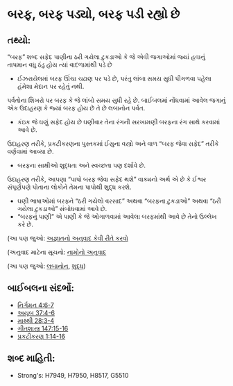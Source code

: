 # બરફ, બરફ પડ્યો, બરફ પડી રહ્યો છે 

## તથ્યો: 

“બરફ” શબ્દ સફેદ પાણીના ઠરી ગયેલા ટુકડાઓ કે જે એવી જગાઓમાં જ્યાં હવાનું તાપમાન વધુ ઠંડુ હોય ત્યાં વાદળામાંથી પડે છે

* ઈઝરાયેલમાં બરફ ઊંચા ચઢાણ પર પડે છે, પરંતુ લાંબા સમય સુધી પીગળવા પહેલા હંમેશા મેદાન પર રહેતું નથી.

પર્વતોના શિખરો પર બરફ કે જે લાંબો સમય સુધી રહે છે.
બાઈબલમાં નોંધવામાં આવેલ જગાનું એક ઉદાહરણ કે જ્યાં બરફ હોય છે તે છે લબાનોન પર્વત.

* કંઇક જે ઘણું સફેદ હોય છે ઘણીવાર તેના રંગની સરખામણી બરફના રંગ સાથે કરવામાં આવે છે.

ઉદાહરણ તરીકે, પ્રકટીકરણના પુસ્તકમાં ઈસુના વસ્ત્રો અને વાળ “બરફ જેવા સફેદ” તરીકે વર્ણવામાં આવ્યા છે.

* બરફના સાક્ષીઓ શુદ્ધતા અને સ્વચ્છતા પણ દર્શાવે છે.

ઉદાહરણ તરીકે, આપણા “પાપો બરફ જેવા સફેદ થશે” વાક્યનો અર્થ એ છે કે ઈશ્વર સંપૂર્ણપણે પોતાના લોકોને તેમના પાપોથી શુદ્ધ કરશે.

* ઘણી ભાષાઓમાં બરફને “ઠરી ગયેલો વરસાદ” અથવા “બરફના ટુકડાઓ” અથવા “ઠરી ગયેલા ટુકડાઓ” સંબોધવામાં આવે છે.
* “બરફનું પાણી” એ પાણી કે જે ઓગાળવામાં આવેલા બરફમાંથી આવે છે તેનો ઉલ્લેખ કરે છે.

(આ પણ જુઓ: [અજ્ઞાતનો અનુવાદ કેવી રીતે કરવો](rc://gu/ta/man/translate/translate-unknown)

(અનુવાદ માટેના સૂચનો: [નામોનો અનુવાદ](rc://gu/ta/man/translate/translate-names)

(આ પણ જુઓ: [લબાનોન](../names/lebanon.md), [શુદ્ધ](../kt/purify.md))

## બાઈબલના સંદર્ભો: 

* [નિર્ગમન 4:6-7](rc://gu/tn/help/exo/04/06)
* [અયૂબ 37:4-6](rc://gu/tn/help/job/37/04)
* [માથ્થી 28:3-4](rc://gu/tn/help/mat/28/03)
* [ગીતશાસ્ત્ર 147:15-16](rc://gu/tn/help/psa/147/015)
* [પ્રકટીકરણ 1:14-16](rc://gu/tn/help/rev/01/14)

## શબ્દ માહિતી: 

* Strong's: H7949, H7950, H8517, G5510
